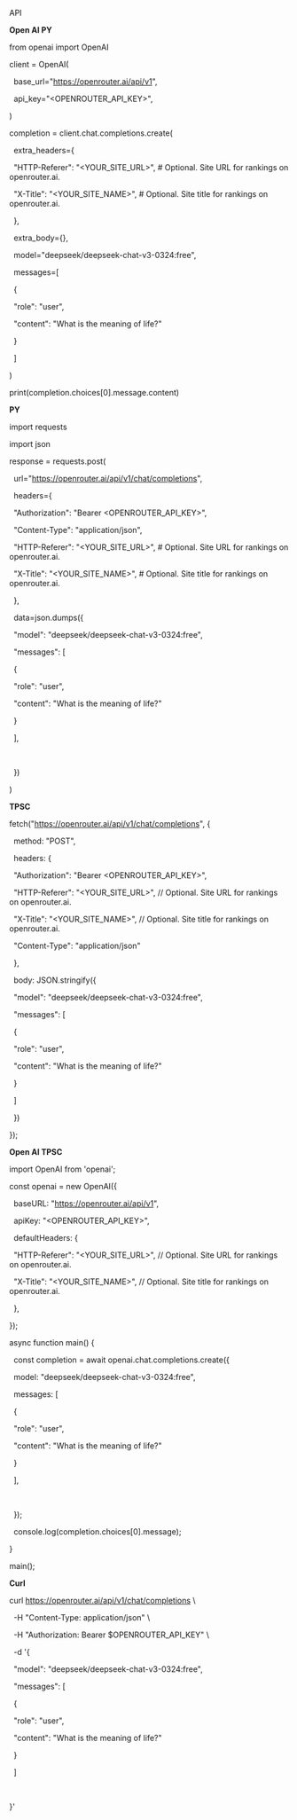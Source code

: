 API



**Open AI PY**



from openai import OpenAI



client = OpenAI(

&nbsp; base\_url="https://openrouter.ai/api/v1",

&nbsp; api\_key="<OPENROUTER\_API\_KEY>",

)



completion = client.chat.completions.create(

&nbsp; extra\_headers={

&nbsp;   "HTTP-Referer": "<YOUR\_SITE\_URL>", # Optional. Site URL for rankings on openrouter.ai.

&nbsp;   "X-Title": "<YOUR\_SITE\_NAME>", # Optional. Site title for rankings on openrouter.ai.

&nbsp; },

&nbsp; extra\_body={},

&nbsp; model="deepseek/deepseek-chat-v3-0324:free",

&nbsp; messages=\[

&nbsp;   {

&nbsp;     "role": "user",

&nbsp;     "content": "What is the meaning of life?"

&nbsp;   }

&nbsp; ]

)

print(completion.choices\[0].message.content)





**PY**



import requests

import json



response = requests.post(

&nbsp; url="https://openrouter.ai/api/v1/chat/completions",

&nbsp; headers={

&nbsp;   "Authorization": "Bearer <OPENROUTER\_API\_KEY>",

&nbsp;   "Content-Type": "application/json",

&nbsp;   "HTTP-Referer": "<YOUR\_SITE\_URL>", # Optional. Site URL for rankings on openrouter.ai.

&nbsp;   "X-Title": "<YOUR\_SITE\_NAME>", # Optional. Site title for rankings on openrouter.ai.

&nbsp; },

&nbsp; data=json.dumps({

&nbsp;   "model": "deepseek/deepseek-chat-v3-0324:free",

&nbsp;   "messages": \[

&nbsp;     {

&nbsp;       "role": "user",

&nbsp;       "content": "What is the meaning of life?"

&nbsp;     }

&nbsp;   ],

&nbsp;   

&nbsp; })

)









**TPSC**



fetch("https://openrouter.ai/api/v1/chat/completions", {

&nbsp; method: "POST",

&nbsp; headers: {

&nbsp;   "Authorization": "Bearer <OPENROUTER\_API\_KEY>",

&nbsp;   "HTTP-Referer": "<YOUR\_SITE\_URL>", // Optional. Site URL for rankings on openrouter.ai.

&nbsp;   "X-Title": "<YOUR\_SITE\_NAME>", // Optional. Site title for rankings on openrouter.ai.

&nbsp;   "Content-Type": "application/json"

&nbsp; },

&nbsp; body: JSON.stringify({

&nbsp;   "model": "deepseek/deepseek-chat-v3-0324:free",

&nbsp;   "messages": \[

&nbsp;     {

&nbsp;       "role": "user",

&nbsp;       "content": "What is the meaning of life?"

&nbsp;     }

&nbsp;   ]

&nbsp; })

});









**Open AI TPSC**



import OpenAI from 'openai';

const openai = new OpenAI({

&nbsp; baseURL: "https://openrouter.ai/api/v1",

&nbsp; apiKey: "<OPENROUTER\_API\_KEY>",

&nbsp; defaultHeaders: {

&nbsp;   "HTTP-Referer": "<YOUR\_SITE\_URL>", // Optional. Site URL for rankings on openrouter.ai.

&nbsp;   "X-Title": "<YOUR\_SITE\_NAME>", // Optional. Site title for rankings on openrouter.ai.

&nbsp; },

});

async function main() {

&nbsp; const completion = await openai.chat.completions.create({

&nbsp;   model: "deepseek/deepseek-chat-v3-0324:free",

&nbsp;   messages: \[

&nbsp;     {

&nbsp;       "role": "user",

&nbsp;       "content": "What is the meaning of life?"

&nbsp;     }

&nbsp;   ],

&nbsp;   

&nbsp; });



&nbsp; console.log(completion.choices\[0].message);

}



main();





**Curl**







curl https://openrouter.ai/api/v1/chat/completions \\

&nbsp; -H "Content-Type: application/json" \\

&nbsp; -H "Authorization: Bearer $OPENROUTER\_API\_KEY" \\

&nbsp; -d '{

&nbsp; "model": "deepseek/deepseek-chat-v3-0324:free",

&nbsp; "messages": \[

&nbsp;   {

&nbsp;     "role": "user",

&nbsp;     "content": "What is the meaning of life?"

&nbsp;   }

&nbsp; ]

&nbsp; 

}'



